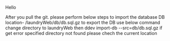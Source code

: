 Hello

After you pull the git. please perform below steps to import the database
DB location- /laundryWeb/db/db.sql.gz
to export the DB use below command
change directory to laundryWeb then
ddev import-db --src=db/db.sql.gz
if get error specified directory not found please chech the current location
